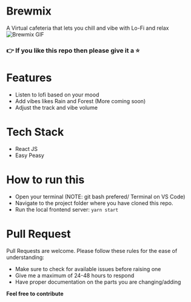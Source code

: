 # Brewmix

A Virtual cafeteria that lets you chill and vibe with Lo-Fi and relax
<img src="./assets/brewmix.gif" alt="Brewmix GIF" />

### 👉 If you like this repo then please give it a ⭐️

# Features

* Listen to lofi based on your mood
* Add vibes likes Rain and Forest (More coming soon)
* Adjust the track and vibe volume

# Tech Stack

* React JS
* Easy Peasy

# How to run this

* Open your terminal (NOTE: git bash prefered/ Terminal on VS Code)
* Navigate to the project folder where you have cloned this repo.
* Run the local frontend server: `yarn start`

# Pull Request
Pull Requests are welcome. Please follow these rules for the ease of understanding:

* Make sure to check for available issues before raising one
* Give me a maximum of 24-48 hours to respond
* Have proper documentation on the parts you are changing/adding

**Feel free to contribute**
